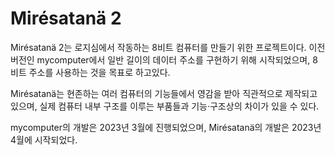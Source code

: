 # Mirésatanä 2

Mirésatanä 2는 로지심에서 작동하는 8비트 컴퓨터를 만들기 위한 프로젝트이다.
이전 버전인 mycomputer에서 일반 길이의 데이터 주소를 구현하기 위해 시작되었으며,
8비트 주소를 사용하는 것을 목표로 하고있다.

Mirésatanä는 현존하는 여러 컴퓨터의 기능들에서 영감을 받아
직관적으로 제작되고 있으며, 실제 컴퓨터 내부 구조를 이루는 부품들과
기능·구조상의 차이가 있을 수 있다.

mycomputer의 개발은 2023년 3월에 진행되었으며,
Mirésatanä의 개발은 2023년 4월에 시작되었다.
